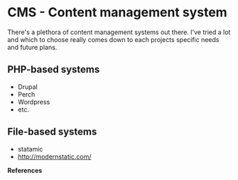 # CMS - Content management system

There's a plethora of content management systems out there. I've tried a lot and which to choose really comes down to each projects specific needs and future plans.

## PHP-based systems

- Drupal
- Perch
- Wordpress
- etc.

## File-based systems

- statamic
- http://modernstatic.com/

**References**
